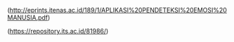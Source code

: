 (http://eprints.itenas.ac.id/189/1/APLIKASI%20PENDETEKSI%20EMOSI%20MANUSIA.pdf)

(https://repository.its.ac.id/81986/)
